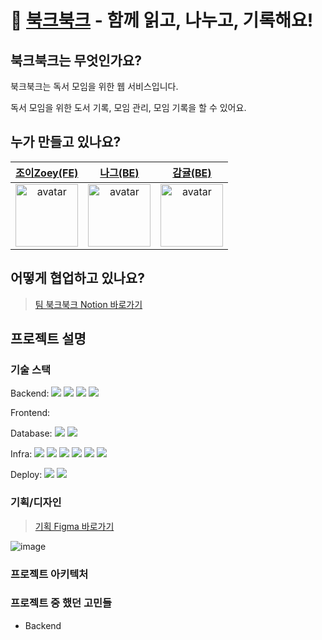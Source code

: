 # 📖 [북크북크](htts://bookkbookk.site) - 함께 읽고, 나누고, 기록해요!

## 북크북크는 무엇인가요?

북크북크는 독서 모임을 위한 웹 서비스입니다.

독서 모임을 위한 도서 기록, 모임 관리, 모임 기록을 할 수 있어요.



## 누가 만들고 있나요?

|                              [조이Zoey(FE)](https://github.com/youzysu)                              |                                [나그(BE)](https://github.com/nag0124)                                |                                 [감귤(BE)](https://github.com/swinb)                                 |
| :--------------------------------------------------------------------------------------------------: | :--------------------------------------------------------------------------------------------------: | :--------------------------------------------------------------------------------------------------: |
| <img src="https://avatars.githubusercontent.com/u/111998760?v=4" width=100 height=100 alt="avatar"/> | <img src="https://avatars.githubusercontent.com/u/115922748?v=4" width=100 height=100 alt="avatar"/> | <img src="https://avatars.githubusercontent.com/u/103398897?v=4" width=100 height=100 alt="avatar"/> |

## 어떻게 협업하고 있나요?

> [팀 북크북크 Notion 바로가기](https://bookbookk.notion.site/main-b4e49da07369408db11ebe0ed2a7a54c?pvs=4)

## 프로젝트 설명

### 기술 스택
Backend:
<img src="https://img.shields.io/badge/Java-007396?style=for-the-badge&logo=openJDK&logoColor=white"/>
<img src="https://img.shields.io/badge/Spring-6DB33F?style=for-the-badge&logo=spring&logoColor=white">
<img src="https://img.shields.io/badge/Spring Boot-6DB33F?style=for-the-badge&logo=springboot&logoColor=white">
<img src="https://img.shields.io/badge/Spring Data Jpa-6DB33F?style=for-the-badge&logo=spring&logoColor=white">


Frontend:

Database:
<img src="https://img.shields.io/badge/MySQL-4479A1?style=for-the-badge&logo=mysql&logoColor=white">
<img src="https://img.shields.io/badge/Redis-DC382D?style=for-the-badge&logo=Redis&logoColor=white">

Infra:
<img src="https://img.shields.io/badge/Nginx-23009639.svg?style=for-the-badge&logo=nginx&logoColor=white">
<img src="https://img.shields.io/badge/Amazon EC2-FF9900?style=for-the-badge&logo=amazonec2&logoColor=white">
<img src="https://img.shields.io/badge/Amazon S3-569A31?style=for-the-badge&logo=amazons3&logoColor=white">
<img src="https://img.shields.io/badge/Amazon RDS-527FFF?style=for-the-badge&logo=amazonrds&logoColor=white">
<img src="https://img.shields.io/badge/Amazon Route 53-8C4FFF?style=for-the-badge&logo=amazonroute53&logoColor=white">
<img src="https://img.shields.io/badge/Amazon Elasticache-3039C7?style=for-the-badge&logo=amazon&logoColor=white">

Deploy:
<img src="https://img.shields.io/badge/Github Actions-2088FF?style=for-the-badge&logo=githubactions&logoColor=white">
<img src="https://img.shields.io/badge/Amazon CodeDeploy-323ACA?style=for-the-badge&logo=amazon&logoColor=white">

### 기획/디자인

> [기획 Figma 바로가기](https://www.figma.com/file/3mo1HhIIw6l9XY1CMS4gY0/%EB%B6%80%ED%81%AC%EB%B6%80%ED%81%AC-bookkbookk?type=design&node-id=3-37834&mode=design&t=cR2d4r10A0CsDt4W-0)

![image](https://github.com/codesquad-members-2023/bookkbookk-team-07/assets/111998760/cccf0764-19c1-4bb4-8769-31cebf13289d)

### 프로젝트 아키텍처

### 프로젝트 중 했던 고민들

- Backend
